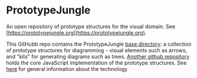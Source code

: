 PrototypeJungle
===============

An open repository of prototype structures for the visual domain. See
[https://prototypejungle.org](https://prototypejungle.org).

This GitHubb repo contains the PrototypeJungle [base directory](https://prototypejungle.org/doc/code.html#codeWork): a collection of prototype structures
for diagramming - visual elements such as arrows, and "kits" for generating diagrams such as trees.
[Another github repository](https://github.com/chrisGoad/prototypetrees) holds
the core JavaScript implementation of the prototype structures.
See [here](https://prototypejungle.org/persistence.html) for general information about the technology